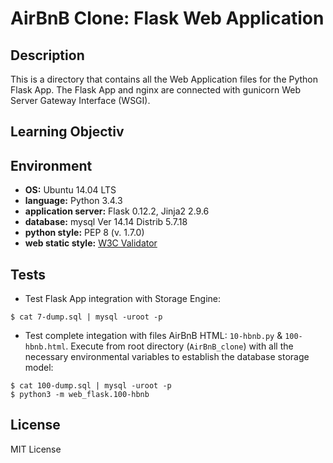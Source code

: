# AirBnB Clone: Flask Web Application

## Description

This is a directory that contains all the Web Application files for the Python Flask App.
The Flask App and nginx are connected with gunicorn Web Server Gateway
Interface (WSGI).

## Learning Objectiv

## Environment

* __OS:__ Ubuntu 14.04 LTS
* __language:__ Python 3.4.3
* __application server:__ Flask 0.12.2, Jinja2 2.9.6
* __database:__ mysql Ver 14.14 Distrib 5.7.18
* __python style:__ PEP 8 (v. 1.7.0)
* __web static style:__ [W3C Validator](https://validator.w3.org/)

## Tests

* Test Flask App integration with Storage Engine:

```
$ cat 7-dump.sql | mysql -uroot -p
```

* Test complete integation with files AirBnB HTML: `10-hbnb.py` &
  `100-hbnb.html`. Execute from root directory (`AirBnB_clone`) with all the
  necessary environmental variables to establish the database storage model:

```
$ cat 100-dump.sql | mysql -uroot -p
$ python3 -m web_flask.100-hbnb
```

## License

MIT License
